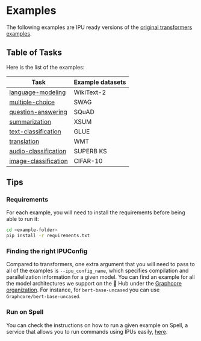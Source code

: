 # Examples

The following examples are IPU ready versions of the [original transformers examples](https://github.com/huggingface/transformers/tree/master/examples/pytorch).


## Table of Tasks

Here is the list of the examples:

| **Task**                                     | **Example datasets** |
|----------------------------------------------|----------------------|
| [language-modeling](language-modeling)       | WikiText-2           |
| [multiple-choice](multiple-choice)           | SWAG                 |
| [question-answering](question-answering)     | SQuAD                |
| [summarization](summarization)               | XSUM                 |
| [text-classification](text-classification)   | GLUE                 |
| [translation](translation)                   | WMT                  |
| [audio-classification](audio-classification) | SUPERB KS            |
| [image-classification](image-classification) | CIFAR-10             |


## Tips

### Requirements
For each example, you will need to install the requirements before being able to run it:

```bash
cd <example-folder>
pip install -r requirements.txt
```

### Finding the right IPUConfig

Compared to transformers, one extra argument that you will need to pass to all of the examples is `--ipu_config_name`, which specifies compilation and parallelization information for a given model.
You can find an example for all the model architectures we support on the 🤗 Hub under the [Graphcore organization](https://huggingface.co/Graphcore). For instance, for `bert-base-uncased` you can use `Graphcore/bert-base-uncased`.


### Run on Spell

You can check the instructions on how to run a given example on Spell, a service that allows you to run commands using IPUs easily, [here](https://github.com/huggingface/optimum-graphcore#run-on-spell).
